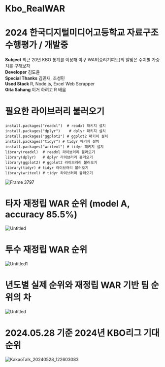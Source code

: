 # Kbo_RealWAR
# 2024 한국디지털미디어고등학교 자료구조 수행평가 / 개발중
**Subject**
최근 20년 KBO 통계를 이용해 야구 WAR(승리기여도)의 알맞은 수치별 가중치를 구해보자   
**Developer**
김도윤  
**Special Thanks**
김민재, 조성민  
**Used Stack**
R, Node.js, Excel Web Scrapper  
**Gita Sahang**
이거 하려고 R 배움    

# 필요한 라이브러리 불러오기
```
install.packages("readxl")  # readxl 패키지 설치  
install.packages("dplyr")    # dplyr 패키지 설치
install.packages("ggplot2") # ggplot2 패키치 설치
install.packages("tidyr") # tidyr 패키지 설치
install.packages("writexl") # tidyr 패키지 설치
library(readxl)  # readxl 라이브러리 불러오기  
library(dplyr)   # dplyr 라이브러리 불러오기
library(ggplot2) # ggplot2 라이브러리 불러오기
library(tidyr) # tidyr 라이브러리 불러오기 
library(writexl) # tidyr 라이브러리 불러오기 
```
![Frame 3797](https://github.com/dodo07070707/Kbo-RealWAR/assets/98579912/98a3a865-674c-485d-a0e1-a1aeb64fc3ba)  
# 타자 재정립 WAR 순위 (model A, accuracy 85.5%)
![Untitled](https://github.com/dodo07070707/Kbo-RealWAR/assets/98579912/f6c63efb-5db3-4cb7-b8f7-da3b2236f05f)  
# 투수 재정립 WAR 순위  
![Untitled1](https://github.com/dodo07070707/Kbo-RealWAR/assets/98579912/c249c7b3-6d04-4684-83d3-6425b1ca82c5)  
# 년도별 실제 순위와 재정립 WAR 기반 팀 순위의 차
![Untitled](https://github.com/dodo07070707/Kbo-RealWAR/assets/98579912/d8ddb069-5796-44fc-9870-c2586465669d)  
# 2024.05.28 기준 2024년 KBO리그 기대순위
![KakaoTalk_20240528_122603083](https://github.com/dodo07070707/Kbo-RealWAR/assets/98579912/2b338055-ec3c-43a9-b779-56a6d87b8898)  
